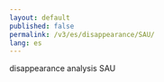 ```yaml
---
layout: default
published: false
permalink: /v3/es/disappearance/SAU/
lang: es
---
```


disappearance analysis SAU
